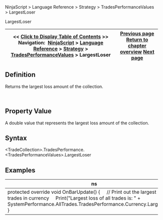 ﻿
NinjaScript \> Language Reference \> Strategy \> TradesPerformanceValues \> LargestLoser

LargestLoser

| \<\< [Click to Display Table of Contents](largestloser.md) \>\> **Navigation:**     [NinjaScript](ninjascript.md) \> [Language Reference](language_reference_wip.md) \> [Strategy](strategy.md) \> [TradesPerformanceValues](tradesperformancevalues.md) \> LargestLoser | [Previous page](drawdown.md) [Return to chapter overview](tradesperformancevalues.md) [Next page](largestwinner.md) |
| --- | --- |
## Definition
Returns the largest loss amount of the collection.  

 
## Property Value
A double value that represents the largest loss amount of the collection.
 
## Syntax
\<TradeCollection\>.TradesPerformance.\<TradesPerformanceValues\>.LargestLoser

## 
## Examples

| ns |
| --- |
| protected override void OnBarUpdate() {      // Print out the largest loss of all trades in currency      Print("Largest loss of all trades is: " \+ SystemPerformance.AllTrades.TradesPerformance.Currency.LargestLoser); } |
